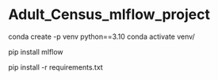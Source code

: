 # Adult_Census_mlflow_project

conda create -p venv python==3.10
conda activate venv/

pip install mlflow

pip install -r requirements.txt